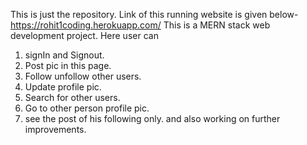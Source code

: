 This is just the repository. Link of this running website is given below-
https://rohit1coding.herokuapp.com/
This is a MERN stack web development project. Here user can 
1. signIn and Signout.
2. Post pic in this page.
3. Follow unfollow other users.
4. Update profile pic.
5. Search for other users.
6. Go to other person profile pic.
7. see the post of his following only. 
and also working on further improvements.
